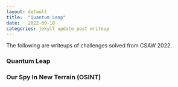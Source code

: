 ```yaml
---
layout: default
title:  "Quantum Leap"
date:   2022-09-10 
categories: jekyll update post writeup
---
```


The following are writeups of challenges solved from CSAW 2022.

### Quantum Leap


### Our Spy In New Terrain (OSINT)
